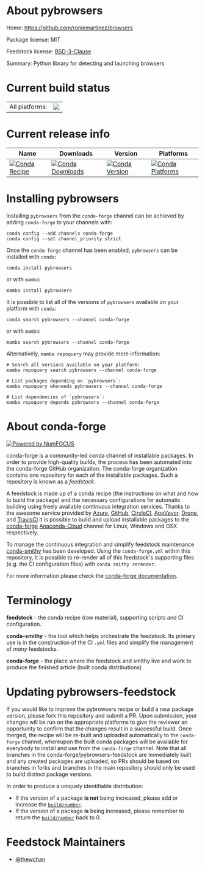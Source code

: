 About pybrowsers
================

Home: https://github.com/roniemartinez/browsers

Package license: MIT

Feedstock license: [BSD-3-Clause](https://github.com/conda-forge/pybrowsers-feedstock/blob/main/LICENSE.txt)

Summary: Python library for detecting and launching browsers

Current build status
====================


<table><tr><td>All platforms:</td>
    <td>
      <a href="https://dev.azure.com/conda-forge/feedstock-builds/_build/latest?definitionId=16596&branchName=main">
        <img src="https://dev.azure.com/conda-forge/feedstock-builds/_apis/build/status/pybrowsers-feedstock?branchName=main">
      </a>
    </td>
  </tr>
</table>

Current release info
====================

| Name | Downloads | Version | Platforms |
| --- | --- | --- | --- |
| [![Conda Recipe](https://img.shields.io/badge/recipe-pybrowsers-green.svg)](https://anaconda.org/conda-forge/pybrowsers) | [![Conda Downloads](https://img.shields.io/conda/dn/conda-forge/pybrowsers.svg)](https://anaconda.org/conda-forge/pybrowsers) | [![Conda Version](https://img.shields.io/conda/vn/conda-forge/pybrowsers.svg)](https://anaconda.org/conda-forge/pybrowsers) | [![Conda Platforms](https://img.shields.io/conda/pn/conda-forge/pybrowsers.svg)](https://anaconda.org/conda-forge/pybrowsers) |

Installing pybrowsers
=====================

Installing `pybrowsers` from the `conda-forge` channel can be achieved by adding `conda-forge` to your channels with:

```
conda config --add channels conda-forge
conda config --set channel_priority strict
```

Once the `conda-forge` channel has been enabled, `pybrowsers` can be installed with `conda`:

```
conda install pybrowsers
```

or with `mamba`:

```
mamba install pybrowsers
```

It is possible to list all of the versions of `pybrowsers` available on your platform with `conda`:

```
conda search pybrowsers --channel conda-forge
```

or with `mamba`:

```
mamba search pybrowsers --channel conda-forge
```

Alternatively, `mamba repoquery` may provide more information:

```
# Search all versions available on your platform:
mamba repoquery search pybrowsers --channel conda-forge

# List packages depending on `pybrowsers`:
mamba repoquery whoneeds pybrowsers --channel conda-forge

# List dependencies of `pybrowsers`:
mamba repoquery depends pybrowsers --channel conda-forge
```


About conda-forge
=================

[![Powered by
NumFOCUS](https://img.shields.io/badge/powered%20by-NumFOCUS-orange.svg?style=flat&colorA=E1523D&colorB=007D8A)](https://numfocus.org)

conda-forge is a community-led conda channel of installable packages.
In order to provide high-quality builds, the process has been automated into the
conda-forge GitHub organization. The conda-forge organization contains one repository
for each of the installable packages. Such a repository is known as a *feedstock*.

A feedstock is made up of a conda recipe (the instructions on what and how to build
the package) and the necessary configurations for automatic building using freely
available continuous integration services. Thanks to the awesome service provided by
[Azure](https://azure.microsoft.com/en-us/services/devops/), [GitHub](https://github.com/),
[CircleCI](https://circleci.com/), [AppVeyor](https://www.appveyor.com/),
[Drone](https://cloud.drone.io/welcome), and [TravisCI](https://travis-ci.com/)
it is possible to build and upload installable packages to the
[conda-forge](https://anaconda.org/conda-forge) [Anaconda-Cloud](https://anaconda.org/)
channel for Linux, Windows and OSX respectively.

To manage the continuous integration and simplify feedstock maintenance
[conda-smithy](https://github.com/conda-forge/conda-smithy) has been developed.
Using the ``conda-forge.yml`` within this repository, it is possible to re-render all of
this feedstock's supporting files (e.g. the CI configuration files) with ``conda smithy rerender``.

For more information please check the [conda-forge documentation](https://conda-forge.org/docs/).

Terminology
===========

**feedstock** - the conda recipe (raw material), supporting scripts and CI configuration.

**conda-smithy** - the tool which helps orchestrate the feedstock.
                   Its primary use is in the construction of the CI ``.yml`` files
                   and simplify the management of *many* feedstocks.

**conda-forge** - the place where the feedstock and smithy live and work to
                  produce the finished article (built conda distributions)


Updating pybrowsers-feedstock
=============================

If you would like to improve the pybrowsers recipe or build a new
package version, please fork this repository and submit a PR. Upon submission,
your changes will be run on the appropriate platforms to give the reviewer an
opportunity to confirm that the changes result in a successful build. Once
merged, the recipe will be re-built and uploaded automatically to the
`conda-forge` channel, whereupon the built conda packages will be available for
everybody to install and use from the `conda-forge` channel.
Note that all branches in the conda-forge/pybrowsers-feedstock are
immediately built and any created packages are uploaded, so PRs should be based
on branches in forks and branches in the main repository should only be used to
build distinct package versions.

In order to produce a uniquely identifiable distribution:
 * If the version of a package **is not** being increased, please add or increase
   the [``build/number``](https://docs.conda.io/projects/conda-build/en/latest/resources/define-metadata.html#build-number-and-string).
 * If the version of a package **is** being increased, please remember to return
   the [``build/number``](https://docs.conda.io/projects/conda-build/en/latest/resources/define-metadata.html#build-number-and-string)
   back to 0.

Feedstock Maintainers
=====================

* [@thewchan](https://github.com/thewchan/)

